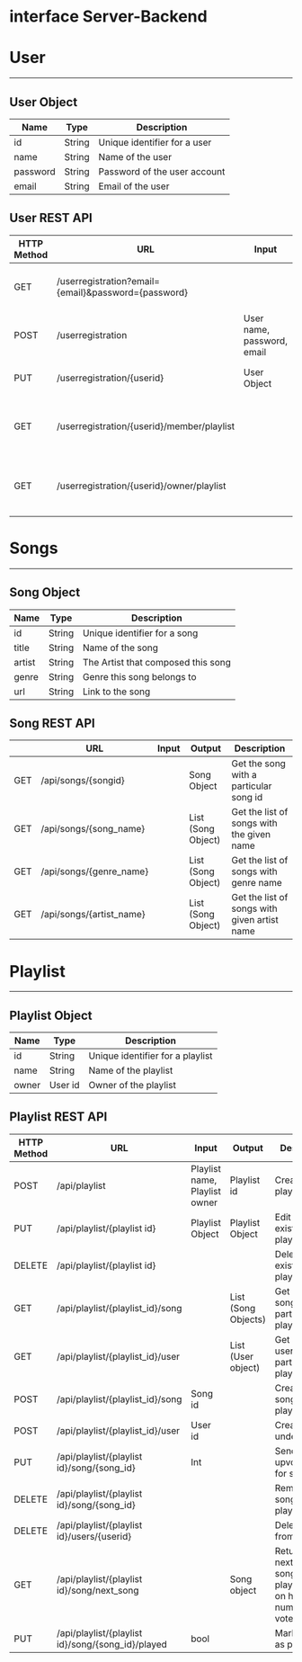 # interface Server-Backend

# User 
-------

## User Object

| Name | Type | Description |
| --- | --- | --- |
| id | String |  Unique identifier for a user |
| name | String |  Name of the user |
| password | String | Password of the user account |
| email | String | Email of the user |

## User REST API

| HTTP Method | URL | Input | Output | Description |
| --- | --- | --- | --- | --- |
| GET | /userregistration?email={email}&password={password} | | User Object | Get User Object (restricted access)|
| POST | /userregistration  | User name, password, email | User id | Create a new user |
| PUT | /userregistration/{userid} | User Object | User Object |  Update an existing user |
| GET | /userregistration/{userid}/member/playlist |  | List of Playlist objects |  Get a list of playlists associated with the user|
| GET | /userregistration/{userid}/owner/playlist |  | List of Playlist objects |  Get a list of playlists associated with the owner|

# Songs 
-------

## Song Object

| Name | Type | Description |
| --- | --- | --- |
| id | String |  Unique identifier for a song |
| title | String |  Name of the song |
| artist | String | The Artist that composed this song |
| genre | String | Genre this song belongs to |
| url | String | Link to the song |

## Song REST API

|  | URL | Input | Output | Description |
| --- | --- | --- | --- | --- |
| GET | /api/songs/{songid} |  | Song Object |  Get the song with a particular song id |
| GET | /api/songs/{song_name} |  | List (Song Object) | Get the list of songs with the given name |
| GET | /api/songs/{genre_name} |  | List (Song Object) | Get the list of songs with genre name |
| GET | /api/songs/{artist_name}  |  | List (Song Object) | Get the list of songs with given artist name |

# Playlist
-------

## Playlist Object

| Name | Type | Description |
| --- | --- | --- |
| id | String |  Unique identifier for a playlist |
| name | String |  Name of the playlist |
| owner | User id | Owner of the playlist  |

## Playlist REST API

| HTTP Method | URL | Input | Output | Description |
| --- | --- | --- | --- | --- |
| POST | /api/playlist | Playlist name, Playlist owner | Playlist id | Create a new playlist |
| PUT | /api/playlist/{playlist id} | Playlist Object | Playlist Object | Edit an existing playlist |
| DELETE | /api/playlist/{playlist id}  | | | Delete an existing playlist |
| GET | /api/playlist/{playlist_id}/song |  | List (Song Objects) | Get all the songs of a particular playlist  |
| GET | /api/playlist/{playlist_id}/user |  | List (User object) | Get all the users of a particular playlist  |
| POST | /api/playlist/{playlist_id}/song | Song id | | Create a new song under playlist |
| POST | /api/playlist/{playlist_id}/user | User id | | Create a user under playlist |
| PUT | /api/playlist/{playlist id}/song/{song_id} | Int |  | Sending upvote/unvote for songs |
| DELETE | /api/playlist/{playlist id}/song/{song_id} |  |   | Remove a song from the playlist |
| DELETE | /api/playlist/{playlist id}/users/{userid} | | | Delete a user from a playlist | 
| GET | /api/playlist/{playlist id}/song/next_song | | Song object | Returns the next unplayed song to be played based on highest number of votes| 
| PUT | /api/playlist/{playlist id}/song/{song_id}/played | bool | | Marks a song as played |

